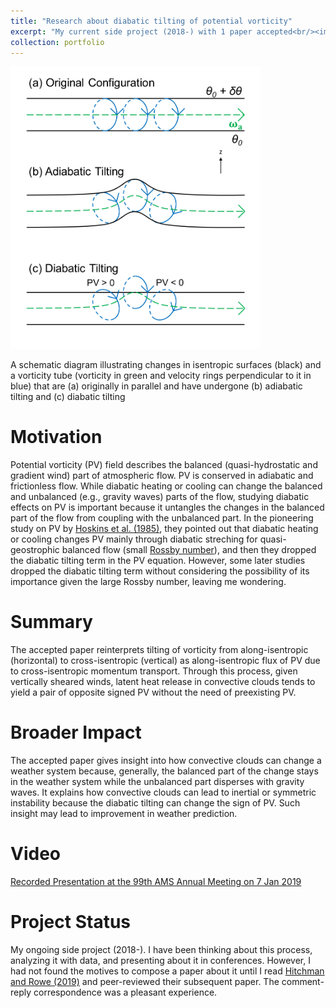 ```yaml
---
title: "Research about diabatic tilting of potential vorticity"
excerpt: "My current side project (2018-) with 1 paper accepted<br/><img src='/images/Research3.png' width='400'>"
collection: portfolio
---
```


<img src='/images/Research3.png' width='400'>

A schematic diagram illustrating changes in isentropic surfaces (black) and a vorticity tube (vorticity in green and velocity rings perpendicular to it in blue) that are (a) originally in parallel and have undergone (b) adiabatic tilting and (c) diabatic tilting

Motivation
====

Potential vorticity (PV) field describes the balanced (quasi-hydrostatic and gradient wind) part of atmospheric flow. PV is conserved in adiabatic and frictionless flow. While diabatic heating or cooling can change the balanced and unbalanced (e.g., gravity waves) parts of the flow, studying diabatic effects on PV is important because it untangles the changes in the balanced part of the flow from coupling with the unbalanced part. In the pioneering study on PV by [Hoskins et al. (1985)](https://doi.org/10.1002/qj.49711147002), they pointed out that diabatic heating or cooling changes PV mainly through diabatic streching for quasi-geostrophic balanced flow (small [Rossby number](https://en.wikipedia.org/wiki/Rossby_number)), and then they dropped the diabatic tilting term in the PV equation. However, some later studies dropped the diabatic tilting term without considering the possibility of its importance given the large Rossby number, leaving me wondering.

Summary
====

The accepted paper reinterprets tilting of vorticity from along-isentropic (horizontal) to cross-isentropic (vertical) as along-isentropic flux of PV due to cross-isentropic momentum transport. Through this process, given vertically sheared winds, latent heat release in convective clouds tends to yield a pair of opposite signed PV without the need of preexisting PV.

Broader Impact
====

The accepted paper gives insight into how convective clouds can change a weather system because, generally, the balanced part of the change stays in the weather system while the unbalanced part disperses with gravity waves. It explains how convective clouds can lead to inertial or symmetric instability because the diabatic tilting can change the sign of PV. Such insight may lead to improvement in weather prediction.

Video
====

[Recorded Presentation at the 99th AMS Annual Meeting on 7 Jan 2019](https://ams.confex.com/ams/2019Annual/videogateway.cgi/id/50816?recordingid=50816)

Project Status
====

My ongoing side project (2018-). I have been thinking about this process, analyzing it with data, and presenting about it in conferences. However, I had not found the motives to compose a paper about it until I read [Hitchman and Rowe (2019)](https://doi.org/10.1175/MWR-D-18-0232.1) and peer-reviewed their subsequent paper. The comment-reply correspondence was a pleasant experience.
